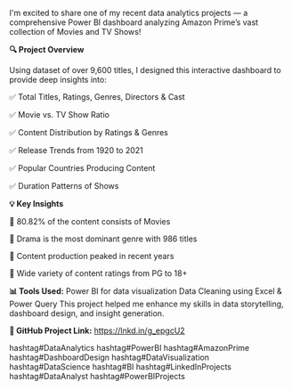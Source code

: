 I'm excited to share one of my recent data analytics projects — a comprehensive Power BI dashboard analyzing Amazon Prime’s vast collection of Movies and TV Shows!

**🔍 Project Overview**

Using dataset of over 9,600 titles, I designed this interactive dashboard to provide deep insights into:
 
✅ Total Titles, Ratings, Genres, Directors & Cast

✅ Movie vs. TV Show Ratio

✅ Content Distribution by Ratings & Genres

✅ Release Trends from 1920 to 2021

✅ Popular Countries Producing Content

✅ Duration Patterns of Shows

**💡 Key Insights**

📌 80.82% of the content consists of Movies

📌 Drama is the most dominant genre with 986 titles

📌 Content production peaked in recent years

📌 Wide variety of content ratings from PG to 18+

**📊 Tools Used:**
Power BI for data visualization
Data Cleaning using Excel & Power Query
This project helped me enhance my skills in data storytelling, dashboard design, and insight generation.

**📂 GitHub Project Link:**
https://lnkd.in/g_epgcU2

hashtag#DataAnalytics hashtag#PowerBI hashtag#AmazonPrime hashtag#DashboardDesign hashtag#DataVisualization hashtag#DataScience hashtag#BI hashtag#LinkedInProjects hashtag#DataAnalyst hashtag#PowerBIProjects
